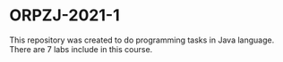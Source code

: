 # ORPZJ-2021-1
This repository was created to do programming tasks in Java language. There are 7 labs include in this course.
